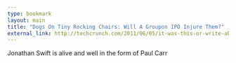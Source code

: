 ```yaml
---
type: bookmark
layout: main
title: "Dogs On Tiny Rocking Chairs: Will A Groupon IPO Injure Them?"
external_link: http://techcrunch.com/2011/06/05/it-was-this-or-write-about-my-fight-with-the-ceo-of-ccloop/
---
```

Jonathan Swift is alive and well in the form of Paul Carr


